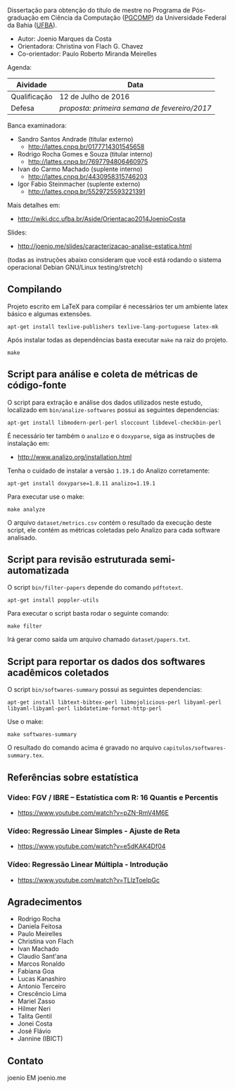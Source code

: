 Dissertação para obtenção do título de mestre no Programa de Pós-graduação em
Ciência da Computação ([PGCOMP](http://pgcomp.dcc.ufba.br)) da Universidade
Federal da Bahia ([UFBA](http://www.ufba.br)).

* Autor: Joenio Marques da Costa
* Orientadora: Christina von Flach G. Chavez
* Co-orientador: Paulo Roberto Miranda Meirelles

Agenda:

| Aividade     | Data                                          |
| ------------ | --------------------------------------------- |
| Qualificação | 12 de Julho de 2016                           |
| Defesa       | _proposta: primeira semana de fevereiro/2017_ |

Banca examinadora:

* Sandro Santos Andrade (titular externo)
  * http://lattes.cnpq.br/0177714301545658
* Rodrigo Rocha Gomes e Souza (titular interno)
  * http://lattes.cnpq.br/7697794806460975
* Ivan do Carmo Machado (suplente interno)
  * http://lattes.cnpq.br/4430958315746203
* Igor Fabio Steinmacher (suplente externo)
  * http://lattes.cnpq.br/5529725593221391

Mais detalhes em:
* http://wiki.dcc.ufba.br/Aside/Orientacao2014JoenioCosta

Slides:
* http://joenio.me/slides/caracterizacao-analise-estatica.html

(todas as instruções abaixo consideram que você está rodando o sistema
operacional Debian GNU/Linux testing/stretch)

## Compilando

Projeto escrito em LaTeX para compilar é necessários ter um ambiente latex
básico e algumas extensões.

    apt-get install texlive-publishers texlive-lang-portuguese latex-mk

Após instalar todas as dependências basta executar `make` na raiz do projeto.

    make

## Script para análise e coleta de métricas de código-fonte

O script para extração e análise dos dados utilizados neste estudo, localizado
em `bin/analize-softwares` possui as seguintes dependencias:

    apt-get install libmodern-perl-perl sloccount libdevel-checkbin-perl

É necessário ter também o `analizo` e o `doxyparse`, siga as instruções de
instalação em:

* http://www.analizo.org/installation.html

Tenha o cuidado de instalar a versão `1.19.1` do Analizo corretamente:

    apt-get install doxyparse=1.8.11 analizo=1.19.1

Para executar use o make:

    make analyze

O arquivo `dataset/metrics.csv` contém o resultado da execução deste
script, ele contém as métricas coletadas pelo Analizo para cada software
analisado.

## Script para revisão estruturada semi-automatizada

O script `bin/filter-papers` depende do comando `pdftotext`.

    apt-get install poppler-utils

Para executar o script basta rodar o seguinte comando:

    make filter

Irá gerar como saída um arquivo chamado `dataset/papers.txt`.

## Script para reportar os dados dos softwares acadêmicos coletados

O script `bin/softwares-summary` possui as seguintes dependencias:

    apt-get install libtext-bibtex-perl libmojolicious-perl libyaml-perl libyaml-libyaml-perl libdatetime-format-http-perl

Use o make:

    make softwares-summary

O resultado do comando acima é gravado no arquivo
`capitulos/softwares-summary.tex`.

## Referências sobre estatística

### Vídeo: FGV / IBRE – Estatística com R: 16 Quantis e Percentis

* https://www.youtube.com/watch?v=pZN-RmV4M6E

### Vídeo: Regressão Linear Simples - Ajuste de Reta

* https://www.youtube.com/watch?v=e5dKAK4Df04

### Vídeo: Regressão Linear Múltipla - Introdução

* https://www.youtube.com/watch?v=TLlzToeIpGc

## Agradecimentos

* Rodrigo Rocha
* Daniela Feitosa
* Paulo Meirelles
* Christina von Flach
* Ivan Machado
* Claudio Sant'ana
* Marcos Ronaldo
* Fabiana Goa
* Lucas Kanashiro
* Antonio Terceiro
* Crescêncio Lima
* Mariel Zasso
* Hilmer Neri
* Talita Gentil
* Jonei Costa
* José Flávio
* Jannine (IBICT)

## Contato

joenio EM joenio.me
